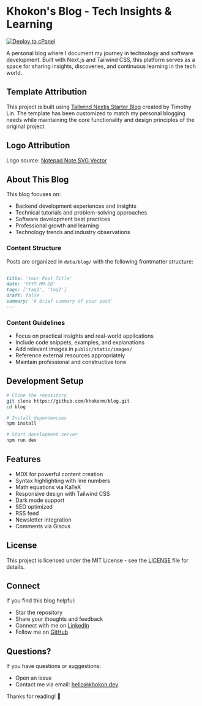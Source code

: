 # Khokon's Blog - Tech Insights & Learning

[![Deploy to cPanel](https://github.com/khokonm/blog/actions/workflows/cpanel-deploy.yml/badge.svg)](https://github.com/khokonm/blog/actions/workflows/cpanel-deploy.yml)

A personal blog where I document my journey in technology and software development. Built with Next.js and Tailwind CSS, this platform serves as a space for sharing insights, discoveries, and continuous learning in the tech world.

## Template Attribution

This project is built using [Tailwind Nextjs Starter Blog](https://github.com/timlrx/tailwind-nextjs-starter-blog) created by Timothy Lin. The template has been customized to match my personal blogging needs while maintaining the core functionality and design principles of the original project.

## Logo Attribution

Logo source: [Notepad Note SVG Vector](https://www.svgrepo.com/svg/193785/notepad-note)

## About This Blog

This blog focuses on:

- Backend development experiences and insights
- Technical tutorials and problem-solving approaches
- Software development best practices
- Professional growth and learning
- Technology trends and industry observations

### Content Structure

Posts are organized in `data/blog/` with the following frontmatter structure:

```md
---
title: 'Your Post Title'
date: 'YYYY-MM-DD'
tags: ['tag1', 'tag2']
draft: false
summary: 'A brief summary of your post'
---
```

### Content Guidelines

- Focus on practical insights and real-world applications
- Include code snippets, examples, and explanations
- Add relevant images in `public/static/images/`
- Reference external resources appropriately
- Maintain professional and constructive tone

## Development Setup

```bash
# Clone the repository
git clone https://github.com/khokonm/blog.git
cd blog

# Install dependencies
npm install

# Start development server
npm run dev
```

## Features

- MDX for powerful content creation
- Syntax highlighting with line numbers
- Math equations via KaTeX
- Responsive design with Tailwind CSS
- Dark mode support
- SEO optimized
- RSS feed
- Newsletter integration
- Comments via Giscus

## License

This project is licensed under the MIT License - see the [LICENSE](LICENSE) file for details.

## Connect

If you find this blog helpful:

- Star the repository
- Share your thoughts and feedback
- Connect with me on [LinkedIn](https://www.linkedin.com/in/khokon-m/)
- Follow me on [GitHub](https://github.com/khokonm)

## Questions?

If you have questions or suggestions:

- Open an issue
- Contact me via email: hello@khokon.dev

Thanks for reading! 🚀
